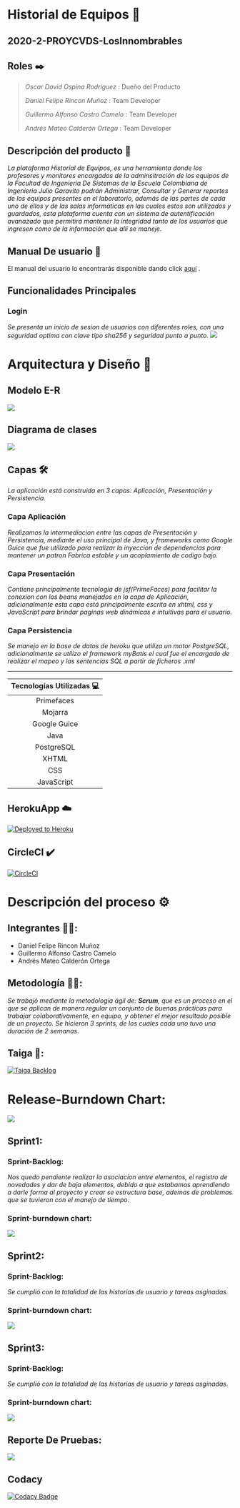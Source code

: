 # Historial de Equipos 🚀
## 2020-2-PROYCVDS-LosInnombrables
## Roles ✒️
>*Oscar David Ospina Rodriguez* : Dueño del Producto
>
>*Daniel Felipe Rincon Muñoz* : Team Developer
>
>*Guillermo Alfonso Castro Camelo* : Team Developer
>
>*Andrés Mateo Calderón Ortega* : Team Developer
## Descripción del producto 📄
_La plataforma Historial de Equipos, es una herramienta donde los profesores y monitores encargados de la adminsitración de los equipos de la Facultad de Ingenieria De Sistemas de la Escuela Colombiana de Ingenieria Julio Garavito podrán Administrar, Consultar y Generar reportes de los equipos presentes en el laboratorio, además de las partes de cada uno de ellos y de las salas informáticas en las cuales estos son utilizados y guardados, esta plataforma cuenta con un sistema de autentificación avanazado que permitirá mantener la integridad tanto de los usuarios que ingresen como de la información que allí se maneje._
## Manual De usuario 📖
El manual del usuario lo encontrarás disponible dando click [aquí](/MANUAL%20DE%20USUARIO.pdf) .
## Funcionalidades Principales
### Login
_Se presenta un inicio de sesion de usuarios con diferentes roles, con una seguridad optima con clave tipo sha256 y seguridad punto a punto._
![](/resources/DiagramaClases.png)
# Arquitectura y Diseño 🔧
## Modelo E-R
![](/resources/DiagramaEntidadRelacion.png)
## Diagrama de clases
![](/resources/DiagramaClases.png)
## Capas 🛠️
_La aplicación está construida en 3 capas: Aplicación, Presentación y Persistencia._
### Capa Aplicación
_Realizamos la intermediacion entre las capas de Presentación y Persistencia, mediante el uso principal de Java, y frameworks como Google Guice que fue utilizado para realizar la inyeccion de dependencias para mantener un patron Fabrica estable y un acoplamiento de codigo bajo._
### Capa Presentación
_Contiene principalmente tecnologia de jsf(PrimeFaces) para facilitar la conexion con los beans manejados en la capa de Aplicación, adicionalmente esta capa está principalmente escrita en xhtml, css y JavaScript para brindar paginas web dinámicas e intuitivas para el usuario._
### Capa Persistencia
_Se manejo en la base de datos de heroku que utiliza un motor PostgreSQL, adicionalmente se utilizo el framework myBatis el cual fue el encargado de realizar el mapeo y las sentencias SQL a partir de ficheros .xml_

---
| Tecnologías Utilizadas 💻 |
| :--: |
|Primefaces|
|Mojarra|
|Google Guice|
|Java|
|PostgreSQL|
|XHTML|
|CSS|
|JavaScript|
## HerokuApp ☁️
[![Deployed to Heroku](https://www.herokucdn.com/deploy/button.png)](https://historial-de-equipos.herokuapp.com/)
## CircleCI ✔️
[![CircleCI](https://circleci.com/gh/Los-Innombrables/2020-2-PROYCVDS-LosInnombrables.svg?style=svg)](https://app.circleci.com/pipelines/github/Los-Innombrables/2020-2-PROYCVDS-LosInnombrables)
# Descripción del proceso ⚙️
## Integrantes 💪🏻:
 - Daniel Felipe Rincon Muñoz
 - Guillermo Alfonso Castro Camelo
 - Andrés Mateo Calderón Ortega
## Metodología 🙌🏼:
_Se trabajó mediante la metodología ágil de: **Scrum**, que es un proceso en el que se aplican de manera regular un conjunto de buenas prácticas para trabajar colaborativamente, en equipo, y obtener el mejor resultado posible de un proyecto. Se hicieron 3 sprints, de los cuales cada uno tuvo una duración de 2 semanas._
## Taiga 🎤:
[![Taiga Backlog](https://images.assets-landingi.com/jvS0A3Tm24feIBqs/logo_horizontal.png)](https://tree.taiga.io/project/candres1019-historial-de-equipos-labinfo/backlog)
# Release-Burndown Chart:
![](/resources/BackLog.PNG)
## Sprint1:
### Sprint-Backlog:
_Nos quedo pendiente realizar la asociacion entre elementos, el registro de novedades y dar de baja elementos, debido a que estabamos aprendiendo a darle forma al proyecto y crear se estructura base, ademas de problemas que se tuvieron con el manejo de tiempo._
### Sprint-burndown chart:
![](/resources/Sprint1.PNG)
## Sprint2:
### Sprint-Backlog:
_Se cumplió con la totalidad de las historias de usuario y tareas asginadas._
### Sprint-burndown chart:
![](/resources/Sprint2.PNG)
## Sprint3:
### Sprint-Backlog:
_Se cumplió con la totalidad de las historias de usuario y tareas asginadas._
### Sprint-burndown chart:
![](/resources/Sprint3.PNG)
## Reporte De Pruebas:
![](/resources/Test.PNG)
## Codacy
[![Codacy Badge](https://app.codacy.com/project/badge/Grade/6ae092aed25d47a897b7ee6d26ff857f)](https://www.codacy.com/gh/Los-Innombrables/2020-2-PROYCVDS-LosInnombrables/dashboard?utm_source=github.com&amp;utm_medium=referral&amp;utm_content=Los-Innombrables/2020-2-PROYCVDS-LosInnombrables&amp;utm_campaign=Badge_Grade)
